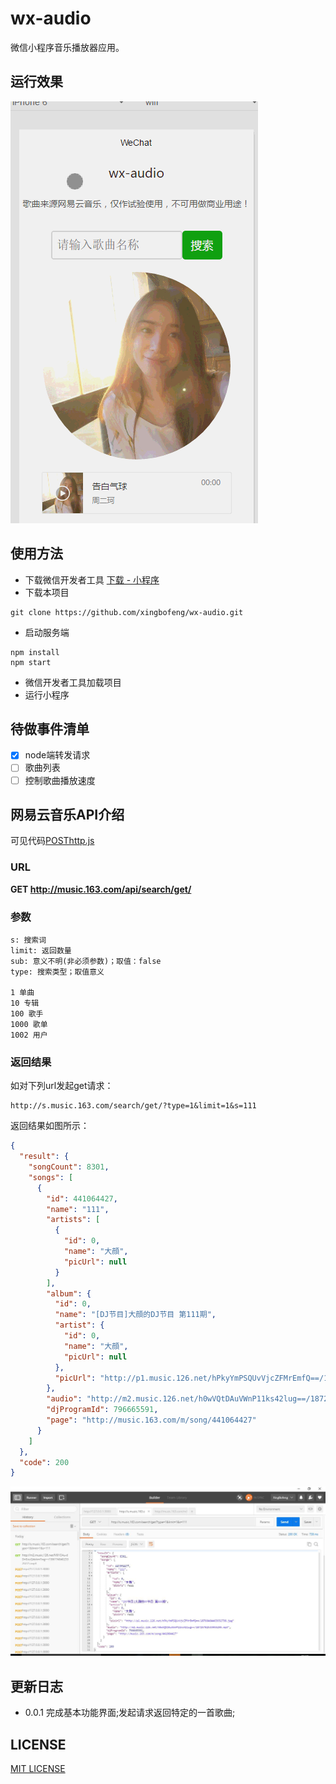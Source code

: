 # wx-audio
微信小程序音乐播放器应用。

## 运行效果
![picture](picture.gif)

## 使用方法
* 下载微信开发者工具
[下载 - 小程序](https://mp.weixin.qq.com/debug/wxadoc/dev/devtools/download.html)
* 下载本项目
```
git clone https://github.com/xingbofeng/wx-audio.git
```
* 启动服务端
```
npm install
npm start
```
* 微信开发者工具加载项目
* 运行小程序

## 待做事件清单
- [x] node端转发请求
- [ ] 歌曲列表
- [ ] 控制歌曲播放速度

## 网易云音乐API介绍
可见代码[POSThttp.js](./server/POSThttp.js)
### URL
**GET http://music.163.com/api/search/get/**
### 参数
```
s: 搜索词
limit: 返回数量
sub: 意义不明(非必须参数)；取值：false
type: 搜索类型；取值意义

1 单曲
10 专辑
100 歌手
1000 歌单
1002 用户
```
### 返回结果
如对下列url发起get请求：
```
http://s.music.163.com/search/get/?type=1&limit=1&s=111
```
返回结果如图所示：
```json
{
  "result": {
    "songCount": 8301,
    "songs": [
      {
        "id": 441064427,
        "name": "111",
        "artists": [
          {
            "id": 0,
            "name": "大顔",
            "picUrl": null
          }
        ],
        "album": {
          "id": 0,
          "name": "[DJ节目]大顔的DJ节目 第111期",
          "artist": {
            "id": 0,
            "name": "大顔",
            "picUrl": null
          },
          "picUrl": "http://p1.music.126.net/hPkyYmPSQUvVjcZFMrEmfQ==/18766464463932738.jpg"
        },
        "audio": "http://m2.music.126.net/h0wVQtDAuVWnP11ks42lug==/18725782533955295.mp3",
        "djProgramId": 796665591,
        "page": "http://music.163.com/m/song/441064427"
      }
    ]
  },
  "code": 200
}
```
![image](API.jpg)
## 更新日志
* 0.0.1 完成基本功能界面;发起请求返回特定的一首歌曲;

## LICENSE
[MIT LICENSE](./LICENSE)
